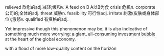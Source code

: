 relieved 欣慰的adj.减轻;缓和v.
A feed on B A以B为食
crisis 危机n.
corporate 公司的;全体的adj.
threat 威胁n.
feasibility 可行性adj.
irritate 刺激(皮肤或身体部位);激怒v.
qualified 有资格的adj.

Yet impressive though this phenomenon may be, it is also indicative of something much more worrying: a giant, all-consuming investment bubble at the heart of the global economy.

with a flood of more low-quality content on the horizon